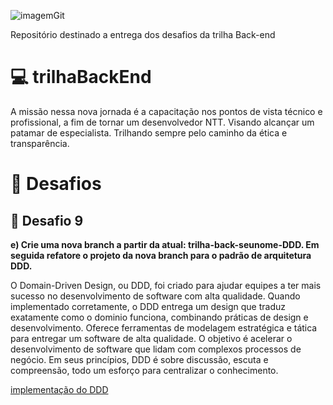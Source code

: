 ![imagemGit](https://user-images.githubusercontent.com/97994560/155146294-e61f3fe0-ee97-4fdf-acd6-2d4c4349ae6a.png)

Repositório destinado a entrega dos desafios da trilha Back-end

# 💻 trilhaBackEnd
A missão nessa nova jornada é a capacitação nos pontos de vista técnico e profissional, a fim de tornar um desenvolvedor NTT. Visando alcançar um patamar de especialista. Trilhando sempre pelo caminho da ética e transparência.

# 📖 Desafios

## 🎯 Desafio 9
**e) Crie uma nova branch a partir da atual: trilha-back-seunome-DDD. Em seguida refatore o projeto da nova branch para o
padrão de arquitetura DDD.**

O Domain-Driven Design, ou DDD, foi criado para ajudar equipes a ter mais sucesso no desenvolvimento de software com 
alta qualidade. Quando implementado corretamente, o DDD entrega um design que traduz exatamente como o dominio funciona,
combinando práticas de design e desenvolvimento. Oferece ferramentas de modelagem estratégica e tática para entregar
um software de alta qualidade. O objetivo é acelerar o desenvolvimento de software que lidam com complexos processos de
negócio. Em seus princípios, DDD é sobre discussão, escuta e compreensão, todo um esforço para centralizar o conhecimento.

[implementação do DDD](https://github.com/ErnaneGS/trilhaBackEnd/tree/trilha-back-ernane-DDD/financys)



